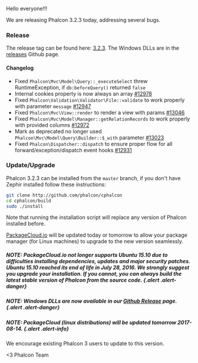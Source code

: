Hello everyone!!!

We are releasing Phalcon 3.2.3 today, addressing several bugs. 

### Release
The release tag can be found here: [3.2.3](https://github.com/phalcon/cphalcon/releases/tag/v3.2.3). The Windows DLLs are in the [releases](https://github.com/phalcon/cphalcon/releases/) Github page.

#### Changelog
- Fixed `Phalcon\Mvc\Model\Query::_executeSelect` threw RuntimeException, if `db:beforeQuery()` returned `false`
- Internal cookies property is now always an array [#12978](https://github.com/phalcon/cphalcon/issues/12978)
- Fixed `Phalcon\Validation\Validator\File::validate` to work properly with parameter `message` [#12947](https://github.com/phalcon/cphalcon/issues/12947)
- Fixed `Phalcon\Mvc\View::render` to render a view with params [#13046](https://github.com/phalcon/cphalcon/issues/13046)
- Fixed `Phalcon\Mvc\Model\Manager::getRelationRecords` to work properly with provided columns [#12972](https://github.com/phalcon/cphalcon/issues/12972)
- Mark as deprecated no longer used `Phalcon\Mvc\Model\Query\Builder::$_with` parameter [#13023](https://github.com/phalcon/cphalcon/issues/13023)
- Fixed `Phalcon\Dispatcher::dispatch` to ensure proper flow for all forward/exception/dispatch event hooks [#12931](https://github.com/phalcon/cphalcon/issues/12931)

### Update/Upgrade
Phalcon 3.2.3 can be installed from the `master` branch, if you don't have Zephir installed follow these instructions:

```sh
git clone http://github.com/phalcon/cphalcon
cd cphalcon/build
sudo ./install
```

Note that running the installation script will replace any version of Phalcon installed before.

[PackageCloud.io](https://packagecloud.io/phalcon/stable) will be updated today or tomorrow to allow your package manager (for Linux machines) to upgrade to the new version seamlessly.

##### NOTE: PackageCloud.io not longer supports Ubuntu 15.10 due to difficulties installing dependencies, updates and major security patches. Ubuntu 15.10 reached its end of life in July 28, 2016. We strongly suggest you upgrade your installation. If you cannot, you can always build the latest stable version of Phalcon from the source code. {.alert .alert-danger}

##### NOTE: Windows DLLs are now available in our [Github Release](https://github.com/phalcon/cphalcon/releases/tag/v3.2.3) page. {.alert .alert-danger}

##### NOTE: PackageCloud (linux distributions) will be updated tomorrow 2017-08-14. {.alert .alert-info}

We encourage existing Phalcon 3 users to update to this version.


<3 Phalcon Team


